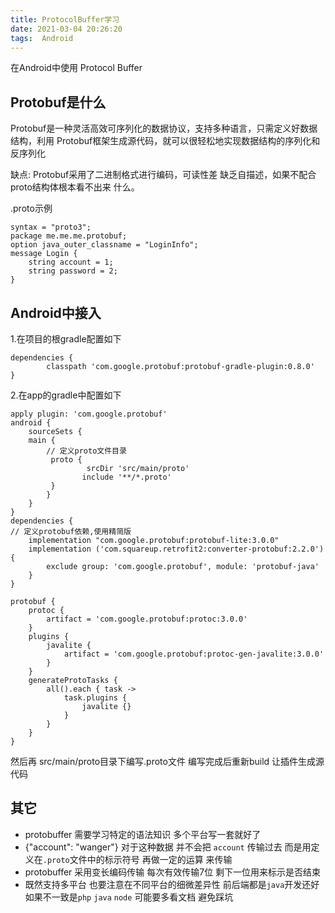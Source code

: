 ```yaml
---
title: ProtocolBuffer学习
date: 2021-03-04 20:26:20
tags:  Android
---
```


在Android中使用 Protocol Buffer
<!-- more -->

## Protobuf是什么

Protobuf是一种灵活高效可序列化的数据协议，支持多种语言，只需定义好数据结构，利用
Protobuf框架生成源代码，就可以很轻松地实现数据结构的序列化和反序列化



缺点: Protobuf采用了二进制格式进行编码，可读性差 缺乏自描述，如果不配合proto结构体根本看不出来
什么。

.proto示例
```
syntax = "proto3";
package me.me.me.protobuf;
option java_outer_classname = "LoginInfo";
message Login {
    string account = 1;
    string password = 2;
}
```

## Android中接入

1.在项目的根gradle配置如下

```
dependencies {
        classpath 'com.google.protobuf:protobuf-gradle-plugin:0.8.0'
}
```

2.在app的gradle中配置如下

```
apply plugin: 'com.google.protobuf'
android {
    sourceSets {
    main {
        // 定义proto文件目录
         proto {
                 srcDir 'src/main/proto'
                include '**/*.proto'
         } 
        }
    }
}
dependencies {
// 定义protobuf依赖,使用精简版
    implementation "com.google.protobuf:protobuf-lite:3.0.0"
    implementation ('com.squareup.retrofit2:converter-protobuf:2.2.0') {
        exclude group: 'com.google.protobuf', module: 'protobuf-java'
    }
}

protobuf {
    protoc {
        artifact = 'com.google.protobuf:protoc:3.0.0'
    }
    plugins {
        javalite {
            artifact = 'com.google.protobuf:protoc-gen-javalite:3.0.0'
        }
    }
    generateProtoTasks {
        all().each { task ->
            task.plugins {
                javalite {}
            }
        }
    }
}

```

然后再 src/main/proto目录下编写.proto文件 编写完成后重新build 让插件生成源代码


## 其它

- protobuffer 需要学习特定的语法知识 多个平台写一套就好了
- {"account": "wanger"} 对于这种数据 并不会把 `account` 传输过去 而是用定义在`.proto`文件中的标示符号 再做一定的运算 来传输
- protobuffer 采用变长编码传输 每次有效传输7位 剩下一位用来标示是否结束
- 既然支持多平台 也要注意在不同平台的细微差异性 前后端都是`java`开发还好 如果不一致是`php` `java` `node` 可能要多看文档 避免踩坑